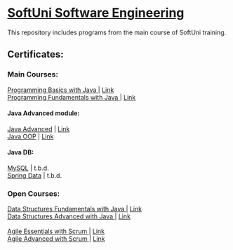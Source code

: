 # <a href="https://softuni.bg/"> SoftUni Software Engineering </a>
This repository includes programs from the main course of SoftUni training.
<h2> Certificates: </h2>
<h3> Main Courses: </h3>
<a href="https://softuni.bg/trainings/3745/programming-basics-with-java-may-2022" > Programming Basics with Java </a> | 
<a href="https://softuni.bg/certificates/details/135465/579e8f7e"> Link</a>
<br/>
<a href="https://softuni.bg/trainings/3835/programming-fundamentals-september-2022" > Programming Fundamentals with Java </a> | 
<a href="https://softuni.bg/certificates/details/148454/b1e3c0e3"> Link</a>
<br/>
<h4> Java Advanced module: </h4>
<a href="https://softuni.bg/trainings/3959/java-advanced-january-2023" > Java Advanced</a> |
<a href="https://softuni.bg/certificates/details/161795/d65ee8b1"> Link</a>
<br/>
<a href="https://softuni.bg/trainings/3960/java-oop-february-2023" > Java OOP</a> |
<a href="https://softuni.bg/certificates/details/169003/d40406a1"> Link</a>
<br/>
<h4> Java DB: </h4>
<a href="https://softuni.bg/trainings/4116/mysql-may-2023" > MySQL</a> | t.b.d.
<br/>
<a href="https://softuni.bg/trainings/4115/spring-data-june-2023" > Spring Data</a> | t.b.d.
<h3> Open Courses: </h3>
<a href="https://softuni.bg/trainings/3922/data-structures-fundamentals-with-java-november-2022" > Data Structures Fundamentals with Java </a> |
<a href="https://softuni.bg/certificates/details/151444/a86803fb"> Link</a>
<br/>
<a href="https://softuni.bg/trainings/3924/data-structures-advanced-with-java-december-2022" > Data Structures Advanced with Java </a> | 
<a href="https://softuni.bg/certificates/details/153722/c6951b56"> Link</a>
<br/>
<br/>
<a href="https://softuni.bg/trainings/4046/agile-essentials-with-scrum-february-2023" > Agile Essentials with Scrum </a> |
<a href="https://softuni.bg/certificates/details/163531/00c7e7b7"> Link</a>
<br/>
<a href="https://softuni.bg/trainings/4047/agile-advanced-with-scrum-march-2023" > Agile Advanced with Scrum </a> |
<a href="https://softuni.bg/certificates/details/171109/92cdc12b"> Link</a>
<br/>
